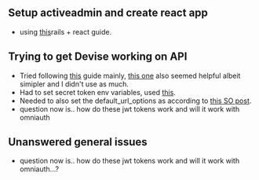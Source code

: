 <h2>Setup activeadmin and create react app</h2>
<ul>
  <li>using <a href='https://blog.heroku.com/a-rock-solid-modern-web-stack'>this</a>rails + react guide.</li>
</ul>

<h2>Trying to get Devise working on API</h2>
<ul>
  <li>Tried following <a href='https://jameschambers.co.uk/rails-api'>this</a> guide mainly, <a href='https://medium.com/ruby-daily/a-devise-jwt-tutorial-for-authenticating-users-in-ruby-on-rails-ca214898318e'>this one</a> also seemed helpful albeit simipler and I didn't use as much.</li>
  <li>Had to set secret token env variables, used <a href='https://blog.devgenius.io/what-are-environment-variables-in-rails-6f7e97a0b164'>this</a>.</li>
  <li>Needed to also set the default_url_options as according to <a href='https://stackoverflow.com/questions/7219732/rails-missing-host-to-link-to-please-provide-host-parameter-or-set-default-ur'>this SO post</a>.</li>
  <li>question now is.. how do these jwt tokens work and will it work with omniauth

</ul>

<h2>Unanswered general issues</h2>
<ul>
  <li>question now is.. how do these jwt tokens work and will it work with omniauth...?</li>
</ul>
